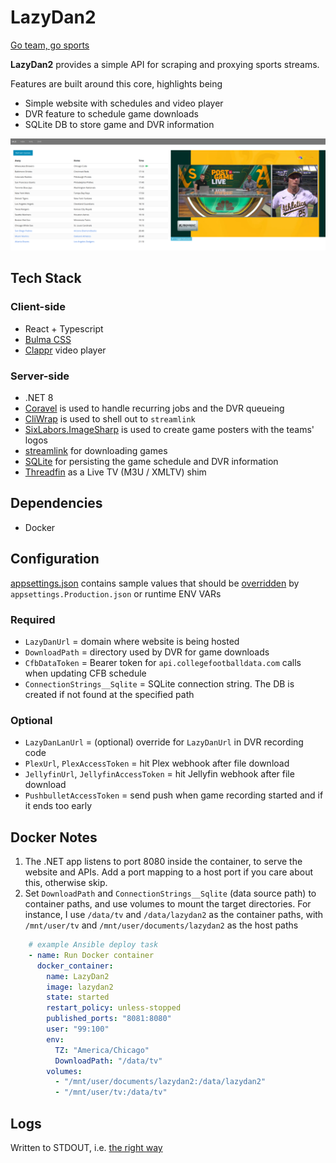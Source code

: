 # LazyDan2

[Go team, go sports](https://www.youtube.com/watch?v=q13uNlRXZrk)

**LazyDan2** provides a simple API for scraping and proxying sports streams.

Features are built around this core, highlights being

* Simple website with schedules and video player
* DVR feature to schedule game downloads
* SQLite DB to store game and DVR information

![desktop](.images/desktop.png "Desktop")

## Tech Stack

### Client-side

* React + Typescript
* [Bulma CSS](https://bulma.io/)
* [Clappr](https://github.com/clappr/clappr) video player

### Server-side

* .NET 8
* [Coravel](https://docs.coravel.net/) is used to handle recurring jobs and the DVR queueing
* [CliWrap](https://github.com/Tyrrrz/CliWrap) is used to shell out to `streamlink`
* [SixLabors.ImageSharp](https://github.com/SixLabors/ImageSharp) is used to create game posters with the teams' logos
* [streamlink](https://streamlink.github.io/) for downloading games
* [SQLite](https://www.sqlite.org/index.html) for persisting the game schedule and DVR information
* [Threadfin](https://github.com/Threadfin/Threadfin) as a Live TV (M3U / XMLTV) shim

## Dependencies

* Docker

## Configuration

[appsettings.json](./src/appsettings.json) contains sample values that should be [overridden](https://learn.microsoft.com/en-us/dotnet/core/extensions/configuration) by `appsettings.Production.json` or runtime ENV VARs

### Required

* `LazyDanUrl` = domain where website is being hosted
* `DownloadPath` = directory used by DVR for game downloads
* `CfbDataToken` = Bearer token for `api.collegefootballdata.com` calls when updating CFB schedule
* `ConnectionStrings__Sqlite` = SQLite connection string.  The DB is created if not found at the specified path

### Optional

* `LazyDanLanUrl` = (optional) override for `LazyDanUrl` in DVR recording code
* `PlexUrl`, `PlexAccessToken` = hit Plex webhook after file download
* `JellyfinUrl`, `JellyfinAccessToken` = hit Jellyfin webhook after file download
* `PushbulletAccessToken` = send push when game recording started and if it ends too early

## Docker Notes

1. The .NET app listens to port 8080 inside the container, to serve the website and APIs.  Add a port mapping to a host port if you care about this, otherwise skip.
2. Set `DownloadPath` and `ConnectionStrings__Sqlite` (data source path) to container paths, and use volumes to mount the target directories.  For instance, I use `/data/tv` and `/data/lazydan2` as the container paths, with `/mnt/user/tv` and `/mnt/user/documents/lazydan2` as the host paths

```yaml
    # example Ansible deploy task
    - name: Run Docker container
      docker_container:
        name: LazyDan2
        image: lazydan2
        state: started
        restart_policy: unless-stopped
        published_ports: "8081:8080"
        user: "99:100"
        env:
          TZ: "America/Chicago"
          DownloadPath: "/data/tv"
        volumes:
          - "/mnt/user/documents/lazydan2:/data/lazydan2"
          - "/mnt/user/tv:/data/tv"
```

## Logs

Written to STDOUT, i.e. [the right way](https://12factor.net/logs)